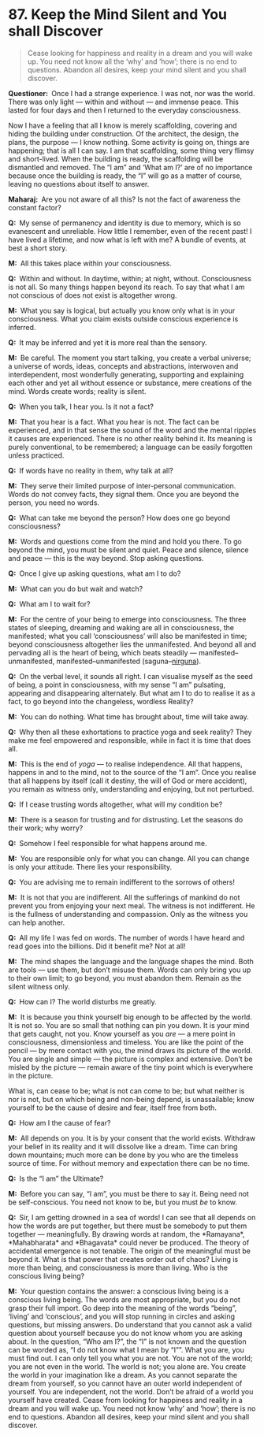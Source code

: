 # 87. Keep the Mind Silent and You shall Discover

>Cease looking for happiness and reality in a dream and you will wake up. You 
need not know all the ‘why’ and ‘how’; there is no end to questions. Abandon 
all desires, keep your mind silent and you shall discover.</p>

<p><b>Questioner:</b> Once I had a strange experience. I was not, nor was the 
world. There was only light — within and without — and immense peace. This 
lasted for four days and then I returned to the everyday consciousness. 

Now I have a feeling that all I know is merely scaffolding, covering and 
hiding the building under construction. Of the architect, the design, the 
plans, the purpose — I know nothing. Some activity is going on, things are 
happening; that is all I can say. I am that scaffolding, some thing very 
flimsy and short-lived. When the building is ready, the scaffolding will be 
dismantled and removed. The “I am” and ‘What am I?’ are of no importance 
because once the building is ready, the “I” will go as a matter of course, 
leaving no questions about itself to answer.</p>

<p><b>Maharaj:</b> Are you not aware of all this? Is not the fact of awareness 
the constant factor?</p>

<p><b>Q:</b> My sense of permanency and identity is due to memory, which is so 
evanescent and unreliable. How little I remember, even of the recent past! I 
have lived a lifetime, and now what is left with me? A bundle of events, at 
best a short story.</p>

<p><b>M:</b> All this takes place within your consciousness.</p>

<p><b>Q:</b> Within and without. In daytime, within; at night, without. 
Consciousness is not all. So many things happen beyond its reach. To say that 
what I am not conscious of does not exist is altogether wrong.</p>

<p><b>M:</b> What you say is logical, but actually you know only what is in 
your consciousness. What you claim exists outside conscious experience is 
inferred.</p>

<p><b>Q:</b> It may be inferred and yet it is more real than the sensory.</p>

<p><b>M:</b> Be careful. The moment you start talking, you create a verbal 
universe; a universe of words, ideas, concepts and abstractions, interwoven 
and interdependent, most wonderfully generating, supporting and explaining 
each other and yet all without essence or substance, mere creations of the 
mind. Words create words; reality is silent.</p>

<p><b>Q:</b> When you talk, I hear you. Is it not a fact?</p>

<p><b>M:</b> That you hear is a fact. What you hear is not. The fact can be 
experienced, and in that sense the sound of the word and the mental ripples it 
causes are experienced. There is no other reality behind it. Its meaning is 
purely conventional, to be remembered; a language can be easily forgotten 
unless practiced.</p>

<p><b>Q:</b> If words have no reality in them, why talk at all?</p>

<p><b>M:</b> They serve their limited purpose of inter-personal communication. 
Words do not convey facts, they signal them. Once you are beyond the person, 
you need no words.</p>

<p><b>Q:</b> What can take me beyond the person? How does one go beyond 
consciousness?</p>

<p><b>M:</b> Words and questions come from the mind and hold you there. To go 
beyond the mind, you must be silent and quiet. Peace and silence, silence and 
peace — this is the way beyond. Stop asking questions.</p>

<p><b>Q:</b> Once I give up asking questions, what am I to do?</p>

<p><b>M:</b> What can you do but wait and watch?</p>

<p><b>Q:</b> What am I to wait for?</p>

<p><b>M:</b> For the centre of your being to emerge into consciousness. The 
three states of sleeping, dreaming and waking are all in consciousness, the 
manifested; what you call ‘consciousness’ will also be manifested in time; 
beyond consciousness altogether lies the unmanifested. And beyond all and 
pervading all is the heart of being, which beats steadily — 
manifested–unmanifested, manifested–unmanifested (<span 
href="Manifested condition with the three <em>guna</em>s, 
qualities — <em>sattva</em>, <em>rajas</em> and <em>tamas</em>. The Supreme 
Absolute conceived of as possessing qualities like love, mercy etc., as 
distinguished from the undifferentiated Absolute of the <em>Advaita 
Vedanta</em>.">saguna</a>–<a href="The unconditioned, 
without form, qualities or attributes.">nirguna</a>).</p>

<p><b>Q:</b> On the verbal level, it sounds all right. I can visualise myself 
as the seed of being, a point in consciousness, with my sense “I am” 
pulsating, appearing and disappearing alternately. But what am I to do to 
realise it as a fact, to go beyond into the changeless, wordless Reality?</p>

<p><b>M:</b> You can do nothing. What time has brought about, time will take 
away.</p>

<p><b>Q:</b> Why then all these exhortations to practice <span 
href="One of the six systems of the Hindu philosophy 
(from <em>yoj</em>, to yoke or join). <em>Yoga</em> teaches the means by which 
the individual spirit (<em>jivatma</em>) can be joined or united with the 
universal spirit (<em>Paramatma</em>).">yoga</a> and seek reality? They 
make me feel empowered and responsible, while in fact it is time that does all.</p>

<p><b>M:</b> This is the end of <i>yoga</i> — to realise independence. All that 
happens, happens in and to the mind, not to the source of the “I am”. Once you 
realise that all happens by itself (call it destiny, the will of God or mere 
accident), you remain as witness only, understanding and enjoying, but not 
perturbed.</p>

<p><b>Q:</b> If I cease trusting words altogether, what will my condition be?</p>

<p><b>M:</b> There is a season for trusting and for distrusting. Let the 
seasons do their work; why worry?</p>

<p><b>Q:</b> Somehow I feel responsible for what happens around me.</p>

<p><b>M:</b> You are responsible only for what you can change. All you can 
change is only your attitude. There lies your responsibility.</p>

<p><b>Q:</b> You are advising me to remain indifferent to the sorrows of others!</p>

<p><b>M:</b> It is not that you are indifferent. All the sufferings of mankind 
do not prevent you from enjoying your next meal. The witness is not 
indifferent. He is the fullness of understanding and compassion. Only as the 
witness you can help another.</p>

<p><b>Q:</b> All my life I was fed on words. The number of words I have heard 
and read goes into the billions. Did it benefit me? Not at all!</p>

<p><b>M:</b> The mind shapes the language and the language shapes the mind. 
Both are tools — use them, but don’t misuse them. Words can only bring you up 
to their own limit; to go beyond, you must abandon them. Remain as the silent 
witness only.</p>

<p><b>Q:</b> How can I? The world disturbs me greatly.</p>

<p><b>M:</b> It is because you think yourself big enough to be affected by the 
world. It is not so. You are so small that nothing can pin you down. It is 
your mind that gets caught, not you. Know yourself as you <em>are</em> — a mere point 
in consciousness, dimensionless and timeless. You are like the point of the 
pencil — by mere contact with you, the mind draws its picture of the world. 
You are single and simple — the picture is complex and extensive. Don’t be 
misled by the picture — remain aware of the tiny point which is everywhere in 
the picture. 

What is, can cease to be; what is not can come to be; but what neither is nor 
is not, but on which being and non-being depend, is unassailable; know 
yourself to be the cause of desire and fear, itself free from both.</p>

<p><b>Q:</b> How am I the cause of fear?</p>

<p><b>M:</b> All depends on you. It is by your consent that the world exists. 
Withdraw your belief in its reality and it will dissolve like a dream. Time 
can bring down mountains; much more can be done by you who are the timeless 
source of time. For without memory and expectation there can be no time.</p>

<p><b>Q:</b> Is the “I am” the Ultimate?</p>

<p><b>M:</b> Before you can say, “I am”, you must be there to say it. Being 
need not be self-conscious. You need not know to be, but you must <em>be</em> to know.</p>

<p><b>Q:</b> Sir, I am getting drowned in a sea of words! I can see that all 
depends on how the words are put together, but there must be somebody to put 
them together — meaningfully. By drawing words at random, the *Ramayana*, 
*Mahabharata* and *Bhagavata* could never be produced. The theory of 
accidental emergence is not tenable. The origin of the meaningful must be 
beyond it. What is that power that creates order out of chaos? Living is more 
than being, and consciousness is more than living. Who is the conscious living 
being?</p>

<p><b>M:</b> Your question contains the answer: a conscious living being is a 
conscious living being. The words are most appropriate, but you do not grasp 
their full import. Go deep into the meaning of the words “being”, ‘living’ and 
‘conscious’, and you will stop running in circles and asking questions, but 
missing answers. Do understand that you cannot ask a valid question about 
yourself because you do not know whom you are asking about. In the question, 
“Who am I?”, the “I” is not known and the question can be worded as, “I do not 
know what I mean by “I””. What you are, you must find out. I can only tell you 
what you are not. You are not of the world; you are not even in the world. The 
world is not; you alone are. You create the world in your imagination like a 
dream. As you cannot separate the dream from yourself, so you cannot have an 
outer world independent of yourself. You are independent, not the world. Don’t 
be afraid of a world you yourself have created. Cease from looking for 
happiness and reality in a dream and you will wake up. You need not know ‘why’ 
and ‘how’; there is no end to questions. Abandon all desires, keep your mind 
silent and you shall discover.


<script>
export default {
  props: ["slot-key"],
  mounted () {
    tippy("[href]", {allowHTML: true});
  }
}
</script>